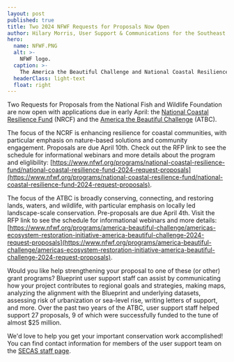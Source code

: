 ```yaml
---
layout: post
published: true
title: Two 2024 NFWF Requests for Proposals Now Open
author: Hilary Morris, User Support & Communications for the Southeast Blueprint
hero:
  name: NFWF.PNG
  alt: >-
    NFWF logo.
  caption: >-
    The America the Beautiful Challenge and National Coastal Resilience Fund 2024 RFPs are now accepting proposals, with due dates in early April.
  headerClass: light-text
  float: right
---
```


Two Requests for Proposals from the National Fish and Wildlife Foundation are now open with applications due in early April: the [National Coastal Resilience Fund](https://www.nfwf.org/programs/national-coastal-resilience-fund/national-coastal-resilience-fund-2024-request-proposals) (NRCF) and the [America the Beautiful Challenge](https://www.nfwf.org/programs/america-beautiful-challenge/americas-ecosystem-restoration-initiative-america-beautiful-challenge-2024-request-proposals) (ATBC).<!--more--> 

The focus of the NCRF is enhancing resilience for coastal communities, with particular emphasis on nature-based solutions and community engagement. Proposals are due April 10th. Check out the RFP link to see the schedule for informational webinars and more details about the program and eliglibility: [https://www.nfwf.org/programs/national-coastal-resilience-fund/national-coastal-resilience-fund-2024-request-proposals](https://www.nfwf.org/programs/national-coastal-resilience-fund/national-coastal-resilience-fund-2024-request-proposals).

The focus of the ATBC is broadly conserving, connecting, and restoring lands, waters, and wildlife, with particular emphasis on locally led landscape-scale conservation. Pre-proposals are due April 4th. Visit the RFP link to see the schedule for informational webinars and more details: [https://www.nfwf.org/programs/america-beautiful-challenge/americas-ecosystem-restoration-initiative-america-beautiful-challenge-2024-request-proposals](https://www.nfwf.org/programs/america-beautiful-challenge/americas-ecosystem-restoration-initiative-america-beautiful-challenge-2024-request-proposals).

Would you like help strengthening your proposal to one of these (or other) grant programs? Blueprint user support staff can assist by communicating how your project contributes to regional goals and strategies, making maps, analyzing the alignment with the Blueprint and underlying datasets, assessing risk of urbanization or sea-level rise,  writing letters of support, and more. Over the past two years of the ATBC, user support staff helped support 27 proposals, 9 of which were successfully funded to the tune of almost $25 million. 

We'd love to help you get your important conservation work accomplished! You can find contact information for members of the user support team on the [SECAS staff page](https://secassoutheast.org/staff).
